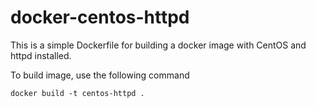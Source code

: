 # docker-centos-httpd

This is a simple Dockerfile for building a docker image with CentOS and httpd installed.

To build image, use the following command

```docker build -t centos-httpd .```
